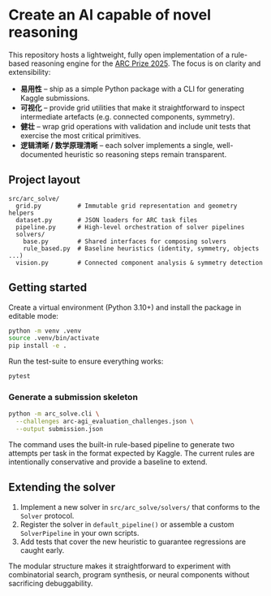# Create an AI capable of novel reasoning

This repository hosts a lightweight, fully open implementation of a
rule-based reasoning engine for the [ARC Prize 2025](https://www.arcprize.org/).
The focus is on clarity and extensibility:

* **易用性** – ship as a simple Python package with a CLI for generating
  Kaggle submissions.
* **可视化** – provide grid utilities that make it straightforward to
  inspect intermediate artefacts (e.g. connected components, symmetry).
* **健壮** – wrap grid operations with validation and include unit tests
  that exercise the most critical primitives.
* **逻辑清晰 / 数学原理清晰** – each solver implements a single,
  well-documented heuristic so reasoning steps remain transparent.

## Project layout

```
src/arc_solve/
  grid.py          # Immutable grid representation and geometry helpers
  dataset.py       # JSON loaders for ARC task files
  pipeline.py      # High-level orchestration of solver pipelines
  solvers/
    base.py        # Shared interfaces for composing solvers
    rule_based.py  # Baseline heuristics (identity, symmetry, objects ...)
  vision.py        # Connected component analysis & symmetry detection
```

## Getting started

Create a virtual environment (Python 3.10+) and install the package in
editable mode:

```bash
python -m venv .venv
source .venv/bin/activate
pip install -e .
```

Run the test-suite to ensure everything works:

```bash
pytest
```

### Generate a submission skeleton

```bash
python -m arc_solve.cli \
  --challenges arc-agi_evaluation_challenges.json \
  --output submission.json
```

The command uses the built-in rule-based pipeline to generate two
attempts per task in the format expected by Kaggle. The current rules are
intentionally conservative and provide a baseline to extend.

## Extending the solver

1. Implement a new solver in `src/arc_solve/solvers/` that conforms to
   the `Solver` protocol.
2. Register the solver in `default_pipeline()` or assemble a custom
   `SolverPipeline` in your own scripts.
3. Add tests that cover the new heuristic to guarantee regressions are
   caught early.

The modular structure makes it straightforward to experiment with
combinatorial search, program synthesis, or neural components without
sacrificing debuggability.
